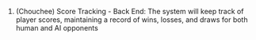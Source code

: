 1. (Chouchee) Score Tracking - Back End: The system will keep track of player scores, maintaining a record of wins, losses, and draws for both human and AI opponents
